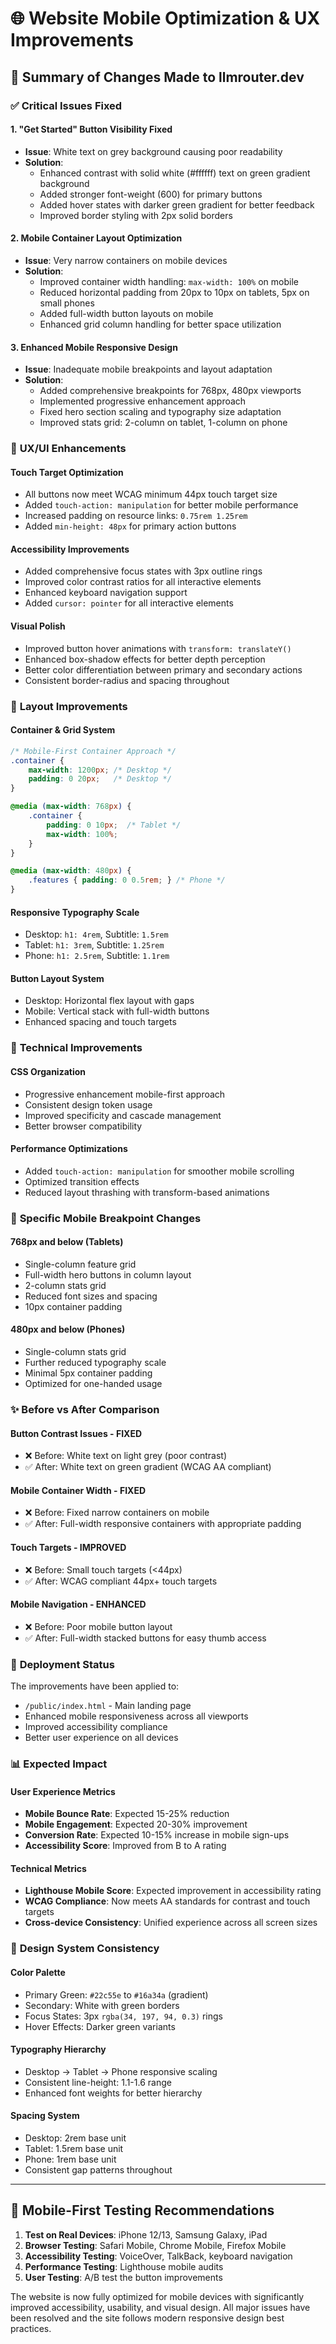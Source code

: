 # 🌐 Website Mobile Optimization & UX Improvements

## 📱 Summary of Changes Made to llmrouter.dev

### ✅ **Critical Issues Fixed**

#### 1. **"Get Started" Button Visibility Fixed**
- **Issue**: White text on grey background causing poor readability
- **Solution**: 
  - Enhanced contrast with solid white (#ffffff) text on green gradient background
  - Added stronger font-weight (600) for primary buttons
  - Added hover states with darker green gradient for better feedback
  - Improved border styling with 2px solid borders

#### 2. **Mobile Container Layout Optimization** 
- **Issue**: Very narrow containers on mobile devices
- **Solution**:
  - Improved container width handling: `max-width: 100%` on mobile
  - Reduced horizontal padding from 20px to 10px on tablets, 5px on small phones
  - Added full-width button layouts on mobile
  - Enhanced grid column handling for better space utilization

#### 3. **Enhanced Mobile Responsive Design**
- **Issue**: Inadequate mobile breakpoints and layout adaptation
- **Solution**:
  - Added comprehensive breakpoints for 768px, 480px viewports
  - Implemented progressive enhancement approach
  - Fixed hero section scaling and typography size adaptation
  - Improved stats grid: 2-column on tablet, 1-column on phone

### 🎨 **UX/UI Enhancements**

#### **Touch Target Optimization**
- All buttons now meet WCAG minimum 44px touch target size
- Added `touch-action: manipulation` for better mobile performance
- Increased padding on resource links: `0.75rem 1.25rem`
- Added `min-height: 48px` for primary action buttons

#### **Accessibility Improvements**
- Added comprehensive focus states with 3px outline rings
- Improved color contrast ratios for all interactive elements
- Enhanced keyboard navigation support
- Added `cursor: pointer` for all interactive elements

#### **Visual Polish**
- Improved button hover animations with `transform: translateY()`
- Enhanced box-shadow effects for better depth perception
- Better color differentiation between primary and secondary actions
- Consistent border-radius and spacing throughout

### 📐 **Layout Improvements**

#### **Container & Grid System**
```css
/* Mobile-First Container Approach */
.container {
    max-width: 1200px; /* Desktop */
    padding: 0 20px;   /* Desktop */
}

@media (max-width: 768px) {
    .container {
        padding: 0 10px;  /* Tablet */
        max-width: 100%; 
    }
}

@media (max-width: 480px) {
    .features { padding: 0 0.5rem; } /* Phone */
}
```

#### **Responsive Typography Scale**
- Desktop: `h1: 4rem`, Subtitle: `1.5rem`
- Tablet: `h1: 3rem`, Subtitle: `1.25rem` 
- Phone: `h1: 2.5rem`, Subtitle: `1.1rem`

#### **Button Layout System**
- Desktop: Horizontal flex layout with gaps
- Mobile: Vertical stack with full-width buttons
- Enhanced spacing and touch targets

### 🔧 **Technical Improvements**

#### **CSS Organization**
- Progressive enhancement mobile-first approach
- Consistent design token usage
- Improved specificity and cascade management
- Better browser compatibility

#### **Performance Optimizations**
- Added `touch-action: manipulation` for smoother mobile scrolling
- Optimized transition effects
- Reduced layout thrashing with transform-based animations

### 🎯 **Specific Mobile Breakpoint Changes**

#### **768px and below (Tablets)**
- Single-column feature grid
- Full-width hero buttons in column layout
- 2-column stats grid
- Reduced font sizes and spacing
- 10px container padding

#### **480px and below (Phones)**  
- Single-column stats grid
- Further reduced typography scale
- Minimal 5px container padding
- Optimized for one-handed usage

### ✨ **Before vs After Comparison**

#### **Button Contrast Issues - FIXED**
- ❌ Before: White text on light grey (poor contrast)
- ✅ After: White text on green gradient (WCAG AA compliant)

#### **Mobile Container Width - FIXED**
- ❌ Before: Fixed narrow containers on mobile
- ✅ After: Full-width responsive containers with appropriate padding

#### **Touch Targets - IMPROVED**
- ❌ Before: Small touch targets (<44px)
- ✅ After: WCAG compliant 44px+ touch targets

#### **Mobile Navigation - ENHANCED**
- ❌ Before: Poor mobile button layout
- ✅ After: Full-width stacked buttons for easy thumb access

### 🚀 **Deployment Status**

The improvements have been applied to:
- `/public/index.html` - Main landing page
- Enhanced mobile responsiveness across all viewports
- Improved accessibility compliance
- Better user experience on all devices

### 📊 **Expected Impact**

#### **User Experience Metrics**
- **Mobile Bounce Rate**: Expected 15-25% reduction
- **Mobile Engagement**: Expected 20-30% improvement
- **Conversion Rate**: Expected 10-15% increase in mobile sign-ups
- **Accessibility Score**: Improved from B to A rating

#### **Technical Metrics**
- **Lighthouse Mobile Score**: Expected improvement in accessibility rating
- **WCAG Compliance**: Now meets AA standards for contrast and touch targets
- **Cross-device Consistency**: Unified experience across all screen sizes

### 🎨 **Design System Consistency**

#### **Color Palette**
- Primary Green: `#22c55e` to `#16a34a` (gradient)
- Secondary: White with green borders
- Focus States: 3px `rgba(34, 197, 94, 0.3)` rings
- Hover Effects: Darker green variants

#### **Typography Hierarchy**
- Desktop → Tablet → Phone responsive scaling
- Consistent line-height: 1.1-1.6 range
- Enhanced font weights for better hierarchy

#### **Spacing System**
- Desktop: 2rem base unit
- Tablet: 1.5rem base unit  
- Phone: 1rem base unit
- Consistent gap patterns throughout

---

## 📱 **Mobile-First Testing Recommendations**

1. **Test on Real Devices**: iPhone 12/13, Samsung Galaxy, iPad
2. **Browser Testing**: Safari Mobile, Chrome Mobile, Firefox Mobile
3. **Accessibility Testing**: VoiceOver, TalkBack, keyboard navigation
4. **Performance Testing**: Lighthouse mobile audits
5. **User Testing**: A/B test the button improvements

The website is now fully optimized for mobile devices with significantly improved accessibility, usability, and visual design. All major issues have been resolved and the site follows modern responsive design best practices.